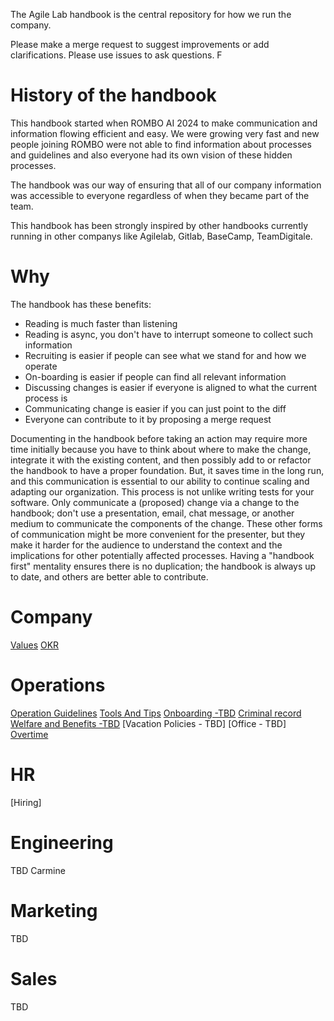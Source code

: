 

The Agile Lab handbook is the central repository for how we run the company.

Please make a merge request to suggest improvements or add clarifications. Please use issues to ask questions. F


# History of the handbook

This handbook started when ROMBO AI 2024 to make communication and information flowing efficient and easy. We were growing very fast and new people joining ROMBO were not able to find information about processes and guidelines and also everyone had its own vision of these hidden processes. 

The handbook was our way of ensuring that all of our company information was accessible to everyone regardless of when they became part of the team. 

This handbook has been strongly inspired by other handbooks currently running in other companys like Agilelab, Gitlab, BaseCamp, TeamDigitale. 

# Why

The handbook has these benefits: 

*   Reading is much faster than listening
*   Reading is async, you don't have to interrupt someone to collect such information
*   Recruiting is easier if people can see what we stand for and how we operate
*   On-boarding is easier if people can find all relevant information
*   Discussing changes is easier if everyone is aligned to what the current process is
*   Communicating change is easier if you can just point to the diff
*   Everyone can contribute to it by proposing a merge request

Documenting in the handbook before taking an action may require more time initially because you have to think about where to make the change, integrate it with the existing content, and then possibly add to or refactor the handbook to have a proper foundation. But, it saves time in the long run, and this communication is essential to our ability to continue scaling and adapting our organization.
This process is not unlike writing tests for your software. Only communicate a (proposed) change via a change to the handbook; don't use a presentation, email, chat message, or another medium to communicate the components of the change. These other forms of communication might be more convenient for the presenter, but they make it harder for the audience to understand the context and the implications for other potentially affected processes.
Having a "handbook first" mentality ensures there is no duplication; the handbook is always up to date, and others are better able to contribute.

# Company

[Values](docs/Values.md) 
[OKR](docs/OKR.md) 

# Operations

[Operation Guidelines](docs/OperationsGuidelines.md)
[Tools And Tips](docs/ToolsAndTips.md)
[Onboarding -TBD](docs/Onboarding.md)
[Criminal record](docs/CriminalRecord.md)
[Welfare and Benefits -TBD](docs/WelfareAndBenefits.md)
[Vacation Policies - TBD]
[Office - TBD]
[Overtime](docs/Overtime.md)


 # HR

 [Hiring]

 # Engineering

 TBD Carmine

 # Marketing

TBD

 # Sales

TBD



